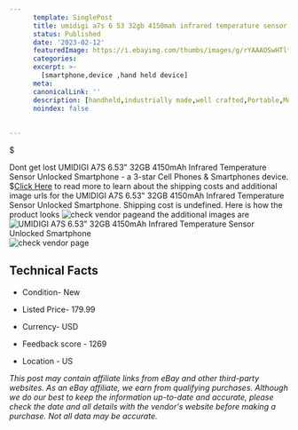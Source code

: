 ```yaml
---
      template: SinglePost
      title: umidigi a7s 6 53 32gb 4150mah infrared temperature sensor unlocked smartphone
      status: Published
      date: '2023-02-12'
      featuredImage: https://i.ebayimg.com/thumbs/images/g/rYAAAOSwHTlftytg/s-l225.jpg
      categories: 
      excerpt: >-
        [smartphone,device ,hand held device]
      meta:
      canonicalLink: ''
      description: [handheld,industrially made,well crafted,Portable,Mobile,Compact,Convenient,Lightweight,Maneuverable,Man-portable,Miniature,Carriable,Hand-held,Light,Holdable,Transportable,Mobile device,Pocket-sized,On-the-go,Wireless,Cordless,Compact size,Convenient size, smartphone,device ,hand held device]
      noindex: false
      
        
---
```

$

Dont get lost  UMIDIGI A7S 6.53" 32GB 4150mAh Infrared Temperature Sensor Unlocked Smartphone - a 3-star Cell Phones & Smartphones device.
$[Click Here](https://www.ebay.com/itm/284087674475?hash=item4224f1e66b%3Ag%3ArYAAAOSwHTlftytg&amdata=enc%3AAQAHAAAA4N2b9OnEwvI6C3zsiRUhNzYc00HQCgXJB7L%2BcmU1AIsBT06Z36ugY4MZzRKtfXlZTeaQdByVDvlKDIonsfKtBHAHEM08usN%2BoqzHJg8gbXzn7yDAZfKJlHNxbUK%2B3KidrVLlM9B%2FzqNgWtkEw9I%2FLUEV5ueUHmGbVjnlEhgs8wzfksGPcj2ELmyDygEFoyowDeTKI8YqD6McQ%2FWB0YUoD4%2BgtQLWUBQGVzXdlqgXSyJJ96TEmuexmNjw%2BPowdtadyTqeB4UrMd5QZDhStQ4pdMjGIacvBqVIMnfC7GRVx2rV&mkevt=1&mkcid=1&mkrid=711-53200-19255-0&campid=%253CePNCampaignId%253E&customid=%253CreferenceId%253E&toolid=10049) to read more to learn about the shipping costs and additional image urls for the UMIDIGI A7S 6.53" 32GB 4150mAh Infrared Temperature Sensor Unlocked Smartphone. Shipping cost is undefined. Here is how the product looks ![check vendor page](https://i.ebayimg.com/thumbs/images/g/rYAAAOSwHTlftytg/s-l225.jpg)and the additional images are![UMIDIGI A7S 6.53" 32GB 4150mAh Infrared Temperature Sensor Unlocked Smartphone](https://i.ebayimg.com/images/g/rYAAAOSwHTlftytg/s-l1200.jpg)![check vendor page](https://origin-galleryplus.ebayimg.com/ws/web/284087674475_2_0_1/225x225.jpg,https://origin-galleryplus.ebayimg.com/ws/web/284087674475_3_0_1/225x225.jpg,https://origin-galleryplus.ebayimg.com/ws/web/284087674475_4_0_1/225x225.jpg,https://origin-galleryplus.ebayimg.com/ws/web/284087674475_5_0_1/225x225.jpg,https://origin-galleryplus.ebayimg.com/ws/web/284087674475_6_0_1/225x225.jpg,https://origin-galleryplus.ebayimg.com/ws/web/284087674475_7_0_1/225x225.jpg)



 ## Technical Facts 



     
      

 - Condition- New 


      

 - Listed Price- 179.99 


      

 - Currency- USD 


      

 - Feedback score - 1269 


      

 - Location - US 


      
      

 *_This post may contain affiliate links from eBay and other third-party websites. As an eBay affiliate, we earn from qualifying purchases. Although we do our best to keep the information up-to-date and accurate, please check the date and all details with the vendor's website before making a purchase. Not all data may be accurate._*






